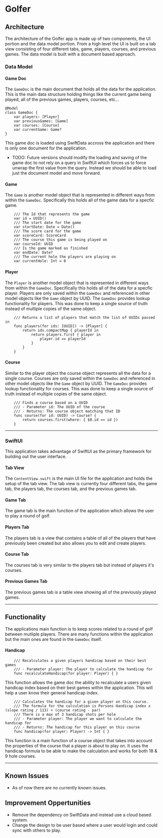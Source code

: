 # Golfer

## Architecture
The architecture of the Golfer app is made up of two components, the UI portion and the data model portion. From a high level the UI is built on a tab view consisting of four different tabs, game, players, courses, and previous games. The data model is built with a document based approach.

### Data Model

#### Game Doc
The `GameDoc` is the main document that holds all the data for the application. This is the main data structure holding things like the current game being played, all of the previous games, players, courses, etc...

```
@Model
class GameDoc {
	var players: [Player]
	var previousGames: [Game]
	var courses: [Course]
	var currentGame: Game?
}
```

This game doc is loaded using SwiftData accross the application and there is only one document for the application. 

- TODO: Future versions should modify the loading and saving of the game doc to not rely on a query in SwiftUI which forces us to force unwrap the first value from the query. Instead we should be able to load just the document model and move forward.  

#### Game
The `Game` is another model object that is represented in different ways from within the `GameDoc`. Specifically this holds all of the game data for a specfic game. 

```
	/// The Id that represents the game
	var id = UUID()
	/// The start date for the game
	var startDate: Date = Date()
	/// The score card for the game
	var scoreCard: ScoreCard
	/// The course this game is being played on
	var courseId: UUID
	/// Is the game marked as finished
	var endDate: Date?
	/// The current hole the players are playing on
	var currentHole: Int = 0
```

#### Player
The `Player` is another model object that is represented in different ways from within the `GameDoc`. Specifically this holds all of the data for a specfic player. Players are only saved within the `GameDoc` and referenced in other model objects like the `Game` object by UUID. The `GameDoc` provides lookup functionality for players. This was done to keep a single source of truth instead of multiple copies of the same object.

```
	/// Returns a list of players that match the list of UUIDs passed in
	func players(for ids: [UUID]) -> [Player] {
		return ids.compactMap { playerId in
			return players.first { player in
				player.id == playerId
			}
		}
	}
```

#### Course
Similar to the player object the course object represents all the data for a single course. Courses are only saved within the `GameDoc` and referenced in other model objects like the `Game` object by UUID. The `GameDoc` provides lookup functionality for courses. This was done to keep a single source of truth instead of multiple copies of the same object.

```
	/// Finds a course based on a UUID
	/// - Parameter id: The UUID of the course
	/// - Returns: The course object matching that ID
	func course(for id: UUID) -> Course? {
		return courses.first(where: { $0.id == id })
	}
```

___

### SwiftUI
This application takes advantage of SwiftUI as the primary framework for building out the user interface.

#### Tab View
The `ContentView.swift` is the main UI file for the application and holds the setup of the tab view. The tab view is currently four different tabs, the game tab, the players tab, the courses tab, and the previous games tab.

#### Game Tab
The game tab is the main function of the application which allows the user to play a round of golf. 

#### Players Tab
The players tab is a view that contains a table of all of the players that have previously been created but also allows you to edit and create players.

#### Course Tab
The courses tab is very similar to the players tab but instead of players it's courses.

#### Previous Games Tab
The previous games tab is a table view showing all of the previously played games. 

___

## Functionality

The applications main function is to keep scores related to a round of golf between mutliple players. There are many functions within the application but the main ones are found in the `GameDoc` itself.

#### Handicap
```
	/// Recalculates a given players handicap based on their best games
	/// - Parameter player: The player to calculate the handicap for
	func recalculateHandicap(for player: Player) { }
```

This function allows the game doc the ability to recalculate a users given handicap index based on their best games within the application. This will help a user know their general handicap index. 

```
	/// Calculates the handicap for a given player on this course.
	/// The formula for the calculation is Persons Handicap index x (slope rating / 113) + (course rating - par)
	/// There is a max of 3 handicap shots per hole
	/// - Parameter player: The player we want to calculate the handicap for
	/// - Returns: The handicap for this player on this course
	func handicap(for player: Player) -> Int { }
```
This function is a main function of a course object that takes into account the properties of the course that a player is about to play on. It uses the handicap formula to be able to make the calculation and works for both 18 & 9 hole courses.

___

## Known Issues

* As of now there are no currently known issues.


## Improvement Oppertunities 
* Remove the dependency on SwiftData and instead use a cloud based system.
* Change the design to be user based where a user would login and could sync with others to play.